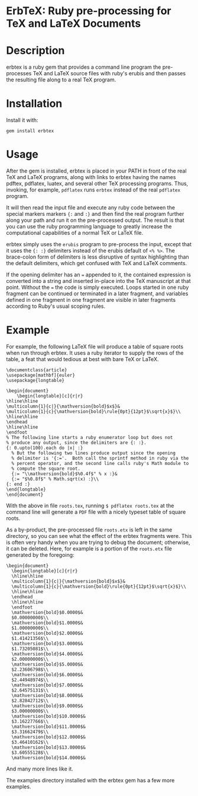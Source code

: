 ErbTeX: Ruby pre-processing for TeX and LaTeX Documents
==========

# Description

erbtex is a ruby gem that provides a command line program the
pre-processes TeX and LaTeX source files with ruby's erubis and then
passes the resulting file along to a real TeX program.

# Installation

Install it with:

    gem install erbtex

# Usage

After the gem is installed, erbtex is placed in your PATH in front of
the real TeX and LaTeX programs, along with links to erbtex having the
names pdftex, pdflatex, luatex, and several other TeX processing
programs.  Thus, invoking, for example, `pdflatex` runs `erbtex`
instead of the real `pdflatex` program.

It will then read the input file and execute any ruby code between the special
markers markers `{:` and `:}` and then find the real program further along
your path and run it on the pre-processed output.  The result is that you can
use the ruby programming language to greatly increase the computational
capabilities of a normal TeX or LaTeX file.

erbtex simply uses the `erubis` program to pre-process the input, except that
it uses the `{: :}` delimiters instead of the erubis default of `<% %>`.  The
brace-colon form of delimiters is less disruptive of syntax highlighting than
the default delimiters, which get confused with TeX and LaTeX comments.

If the opening delimiter has an `=` appended to it, the contained expression
is converted into a string and inserted in-place into the TeX manuscript at
that point.  Without the `=` the code is simply executed.  Loops started in
one ruby fragment can be continued or terminated in a later fragment, and
variables defined in one fragment in one fragment are visible in later
fragments according to Ruby's usual scoping rules.

# Example

For example, the following LaTeX file will produce a table of square
roots when run through erbtex.  It uses a ruby iterator to supply the
rows of the table, a feat that would tedious at best with bare TeX or
LaTeX.

    \documentclass{article}
    \usepackage[mathbf]{euler}
    \usepackage{longtable}

    \begin{document}
        \begin{longtable}[c]{r|r}
    \hline\hline
    \multicolumn{1}{c|}{\mathversion{bold}$x$}&
    \multicolumn{1}{c}{\mathversion{bold}\rule{0pt}{12pt}$\sqrt{x}$}\\
    \hline\hline
    \endhead
    \hline\hline
    \endfoot
    % The following line starts a ruby enumerator loop but does not
    % produce any output, since the delimiters are {: :}.
    {: 0.upto(100).each do |x| :}
      % But the following two lines produce output since the opening
      % delimiter is '{:='.  Both call the sprintf method in ruby via the
      % percent operator, and the second line calls ruby's Math module to
      % compute the square root.
      {:= "\\mathversion{bold}$%0.4f$" % x :}&
      {:= "$%0.8f$" % Math.sqrt(x) :}\\
    {: end :}
    \end{longtable}
    \end{document}

With the above in file `roots.tex`, running `$ pdflatex roots.tex` at
the command line will generate a `PDF` file with a nicely typeset
table of square roots.

As a by-product, the pre-processed file `roots.etx` is left in the
same directory, so you can see what the effect of the erbtex fragments
were.  This is often very handy when you are trying to debug the
document; otherwise, it can be deleted.  Here, for example is a
portion of the `roots.etx` file generated by the foregoing:

    \begin{document}
      \begin{longtable}[c]{r|r}
      \hline\hline
      \multicolumn{1}{c|}{\mathversion{bold}$x$}&
      \multicolumn{1}{c}{\mathversion{bold}\rule{0pt}{12pt}$\sqrt{x}$}\\
      \hline\hline
      \endhead
      \hline\hline
      \endfoot
      \mathversion{bold}$0.0000$&
      $0.00000000$\\
      \mathversion{bold}$1.0000$&
      $1.00000000$\\
      \mathversion{bold}$2.0000$&
      $1.41421356$\\
      \mathversion{bold}$3.0000$&
      $1.73205081$\\
      \mathversion{bold}$4.0000$&
      $2.00000000$\\
      \mathversion{bold}$5.0000$&
      $2.23606798$\\
      \mathversion{bold}$6.0000$&
      $2.44948974$\\
      \mathversion{bold}$7.0000$&
      $2.64575131$\\
      \mathversion{bold}$8.0000$&
      $2.82842712$\\
      \mathversion{bold}$9.0000$&
      $3.00000000$\\
      \mathversion{bold}$10.0000$&
      $3.16227766$\\
      \mathversion{bold}$11.0000$&
      $3.31662479$\\
      \mathversion{bold}$12.0000$&
      $3.46410162$\\
      \mathversion{bold}$13.0000$&
      $3.60555128$\\
      \mathversion{bold}$14.0000$&

And many more lines like it.

The examples directory installed with the erbtex gem has a few more
examples.
